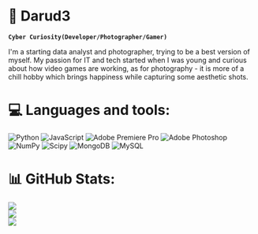 # 💫 Darud3

**`Cyber Curiosity(Developer/Photographer/Gamer)`**

I'm a starting data analyst and photographer, trying to be a best version of myself. My passion for IT and tech started when I was young and curious about how video games are working, as for photography - it is more of a chill hobby which brings happiness while capturing some aesthetic shots.

# 💻 Languages and tools:
![Python](https://img.shields.io/badge/python-3670A0?style=for-the-badge&logo=python&logoColor=ffdd54) ![JavaScript](https://img.shields.io/badge/javascript-%23323330.svg?style=for-the-badge&logo=javascript&logoColor=%23F7DF1E) ![Adobe Premiere Pro](https://img.shields.io/badge/Adobe%20Premiere%20Pro-9999FF.svg?style=for-the-badge&logo=Adobe%20Premiere%20Pro&logoColor=white) ![Adobe Photoshop](https://img.shields.io/badge/adobe%20photoshop-%2331A8FF.svg?style=for-the-badge&logo=adobe%20photoshop&logoColor=white) ![NumPy](https://img.shields.io/badge/numpy-%23013243.svg?style=for-the-badge&logo=numpy&logoColor=white) ![Scipy](https://img.shields.io/badge/SciPy-%230C55A5.svg?style=for-the-badge&logo=scipy&logoColor=%white) ![MongoDB](https://img.shields.io/badge/MongoDB-%234ea94b.svg?style=for-the-badge&logo=mongodb&logoColor=white) ![MySQL](https://img.shields.io/badge/mysql-4479A1.svg?style=for-the-badge&logo=mysql&logoColor=white)
# 📊 GitHub Stats:
![](https://github-readme-stats.vercel.app/api?username=DarudaYMP&theme=dark&hide_border=false&include_all_commits=false&count_private=false)<br/>
![](https://github-readme-streak-stats.herokuapp.com/?user=DarudaYMP&theme=dark&hide_border=false)<br/>
![](https://github-readme-stats.vercel.app/api/top-langs/?username=DarudaYMP&theme=dark&hide_border=false&include_all_commits=false&count_private=false&layout=compact)
